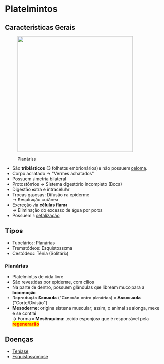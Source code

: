 # Platelmintos

## Características Gerais

<figure><img src="https://media.istockphoto.com/id/639237218/pt/foto/panaria.jpg?s=612x612&#x26;w=0&#x26;k=20&#x26;c=DBW7bMWxxlh2Z6kVsWcwQ40CENcTg9Gr9vjKs261QBE=" alt="" width="375"><figcaption><p>Planárias</p></figcaption></figure>

* São **triblásticos** (3 folhetos embrionários) e não possuem [celoma](../../#celoma).
* Corpo achatado -> "Vermes achatados"
* Possuem simetria bilateral
* Protostômios -> Sistema digestório incompleto (Boca)
* Digestão extra e intracelular
* Trocas gasosas: Difusão na epiderme \
  \-> Respiração cutânea
* Excreção via **células flama** \
  \-> Eliminação do excesso de água por poros
* Possuem a [cefalização](cefalizacao.md)



## Tipos&#x20;

* Tubelários: Planárias
* Trematódeos: Esquistossoma
* Cestódeos: Tênia (Solitária)

### Planárias

* Platelmintos de vida livre&#x20;
* São revestidas por epiderme, com cílios&#x20;
* Na parte de dentro, possuem glândulas que libream muco para a **locomoção**
* Reprodução **Sexuada** ("Conexão entre planárias) e **Assexuada** ("Corte/Divisão")
* **Mesoderme:** origina sistema muscular; assim, o animal se alonga, mexe e se contrai \
  **->** Forma o **Mesênquima:** tecido esponjoso que é responsável pela <mark style="color:red;">**regeneração**</mark>

## Doenças

* [Teníase](../../../doencas/verminoses.md#teniase)
* [Esquistossomose](../../../doencas/verminoses.md#esquistossomose)
